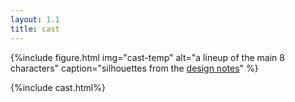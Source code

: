 ```yaml
---
layout: 1.1
title: cast
---
```

{%include figure.html
	img="cast-temp"
	alt="a lineup of the main 8 characters"
	caption="silhouettes from the <a href='https://www.deviantart.com/a-flyleaf/art/long-ass-wall-of-design-notes-901062994' target='_blank'>design notes</a>"
%}

{%include cast.html%}